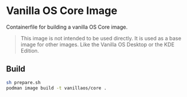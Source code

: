 # Vanilla OS Core Image
Containerfile for building a vanilla OS Core image.

> This image is not intended to be used directly. It is used as a base image for other images.
> Like the Vanilla OS Desktop or the KDE Edition.

## Build

```bash
sh prepare.sh
podman image build -t vanillaos/core .
```
